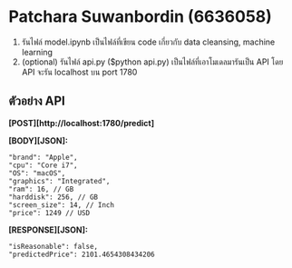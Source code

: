 # Patchara Suwanbordin (6636058)

1. รันไฟล์ model.ipynb เป็นไฟล์ที่เขียน code เกี่ยวกับ data cleansing, machine learning
2. (optional) รันไฟล์ api.py ($python api.py) เป็นไฟล์ที่เอาโมเดลมารันเป็น API โดย API จะรัน localhost บน port 1780

## ตัวอย่าง API
**[POST][http://localhost:1780/predict]**

**[BODY][JSON]:**

    "brand": "Apple",
    "cpu": "Core i7",
    "OS": "macOS",
    "graphics": "Integrated",
    "ram": 16, // GB
    "harddisk": 256, // GB
    "screen_size": 14, // Inch
    "price": 1249 // USD

**[RESPONSE][JSON]:** 

    "isReasonable": false,
    "predictedPrice": 2101.4654308434206